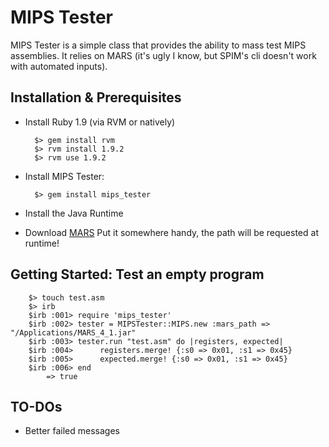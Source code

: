 # MIPS Tester
MIPS Tester is a simple class that provides the ability to mass test MIPS assemblies.
It relies on MARS (it's ugly I know, but SPIM's cli doesn't work with automated inputs).

## Installation & Prerequisites

* Install Ruby 1.9 (via RVM or natively)

		$> gem install rvm
		$> rvm install 1.9.2
		$> rvm use 1.9.2

* Install MIPS Tester:

		$> gem install mips_tester

* Install the Java Runtime

* Download [MARS](http://courses.missouristate.edu/KenVollmar/MARS/)
	Put it somewhere handy, the path will be requested at runtime!

## Getting Started: Test an empty program

		$> touch test.asm
		$> irb
		$irb :001> require 'mips_tester'
		$irb :002> tester = MIPSTester::MIPS.new :mars_path => "/Applications/MARS_4_1.jar"
		$irb :003> tester.run "test.asm" do |registers, expected|
		$irb :004>		registers.merge! {:s0 => 0x01, :s1 => 0x45}
		$irb :005>		expected.merge! {:s0 => 0x01, :s1 => 0x45}
		$irb :006> end
			=> true
					
## TO-DOs
* Better failed messages